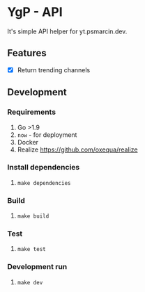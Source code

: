 # YgP - API
It's simple API helper for yt.psmarcin.dev.

## Features
* [x] Return trending channels

## Development

### Requirements
1. Go >1.9
1. `now` - for deployment
1. Docker
1. Realize https://github.com/oxequa/realize

### Install dependencies
1. `make dependencies`

### Build
1. `make build`

### Test
1. `make test`

### Development run
1. `make dev`
